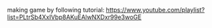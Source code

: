 making game by following tutorial: https://www.youtube.com/playlist?list=PLtrSb4XxIVbp8AKuEAlwNXDxr99e3woGE
